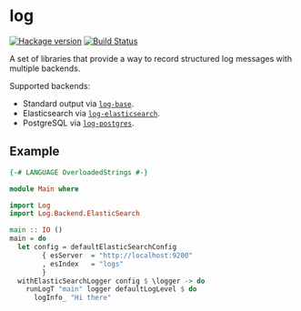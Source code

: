 # log

[![Hackage version](https://img.shields.io/hackage/v/log-base.svg?label=Hackage)](https://hackage.haskell.org/package/log-base)
[![Build Status](https://github.com/scrive/log/workflows/Haskell-CI/badge.svg?branch=master)](https://github.com/scrive/log/actions?query=branch%3Amaster)

A set of libraries that provide a way to record structured log messages with
multiple backends.

Supported backends:

* Standard output via
  [`log-base`](https://hackage.haskell.org/package/log-base).
* Elasticsearch via
  [`log-elasticsearch`](https://hackage.haskell.org/package/log-elasticsearch).
* PostgreSQL via
  [`log-postgres`](https://hackage.haskell.org/package/log-postgres).

## Example

```haskell
{-# LANGUAGE OverloadedStrings #-}

module Main where

import Log
import Log.Backend.ElasticSearch

main :: IO ()
main = do
  let config = defaultElasticSearchConfig
        { esServer  = "http://localhost:9200"
        , esIndex   = "logs"
        }
  withElasticSearchLogger config $ \logger -> do
    runLogT "main" logger defaultLogLevel $ do
      logInfo_ "Hi there"
```
